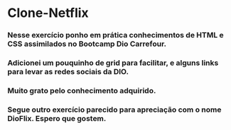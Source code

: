 # Clone-Netflix
### Nesse exercício ponho em prática conhecimentos de HTML e CSS assimilados no Bootcamp Dio Carrefour.
### Adicionei um pouquinho de grid para facilitar, e alguns links para levar as redes sociais da DIO.
### Muito grato pelo conhecimento adquirido.
### Segue outro exercício parecido para apreciação com o nome DioFlix. Espero que gostem.
